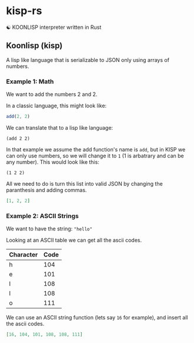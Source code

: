 # kisp-rs
☯ KOONLISP interpreter written in Rust

## Koonlisp (kisp)

A lisp like language that is serializable to JSON only using arrays of numbers.

### Example 1: Math

We want to add the numbers 2 and 2.

In a classic language, this might look like:

``` javascript
add(2, 2)
```

We can translate that to a lisp like language:

``` common-lisp
(add 2 2)
```

In that example we assume the add function's name is `add`, but in KISP we can only use numbers, so we will change it to `1` (1 is arbatrary and can be any number). This would look like this:

``` common-lisp
(1 2 2)
```

All we need to do is turn this list into valid JSON by changing the paranthesis and adding commas.

``` json
[1, 2, 2]
```

### Example 2: ASCII Strings

We want to have the string: `"hello"`

Looking at an ASCII table we can get all the ascii codes.

| Character | Code |
|-----------|------|
| h         | 104  |
| e         | 101  |
| l         | 108  |
| l         | 108  |
| o         | 111  |

We can use an ASCII string function (lets say `16` for example), and insert all the ascii codes.

``` json
[16, 104, 101, 108, 108, 111]
```


